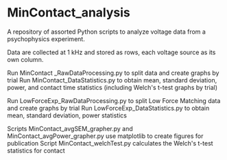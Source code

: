 # MinContact_analysis

A repository of assorted Python scripts to analyze voltage data from a psychophysics experiment.

Data are collected at 1 kHz and stored as rows, each voltage source as its own column.

Run MinContact _RawDataProcessing.py to split data and create graphs by trial
Run MinContact_DataStatistics.py to obtain mean, standard deviation, power, and contact time statistics (including Welch's t-test graphs by trial)

Run LowForceExp_RawDataProcessing.py to split Low Force Matching data and create graphs by trial
Run LowForceExp_DataStatistics.py to obtain mean, standard deviation, power statistics

Scripts MinContact_avgSEM_grapher.py and MinContact_avgPower_grapher.py use matplotlib to create figures for 
publication
Script MinContact_welchTest.py calculates the Welch's t-test statistics for contact
